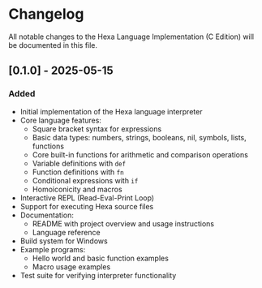 # Changelog

All notable changes to the Hexa Language Implementation (C Edition) will be documented in this file.

## [0.1.0] - 2025-05-15

### Added

- Initial implementation of the Hexa language interpreter
- Core language features:
  - Square bracket syntax for expressions
  - Basic data types: numbers, strings, booleans, nil, symbols, lists, functions
  - Core built-in functions for arithmetic and comparison operations
  - Variable definitions with `def`
  - Function definitions with `fn`
  - Conditional expressions with `if`
  - Homoiconicity and macros
- Interactive REPL (Read-Eval-Print Loop)
- Support for executing Hexa source files
- Documentation:
  - README with project overview and usage instructions
  - Language reference
- Build system for Windows 
- Example programs:
  - Hello world and basic function examples
  - Macro usage examples
- Test suite for verifying interpreter functionality 
